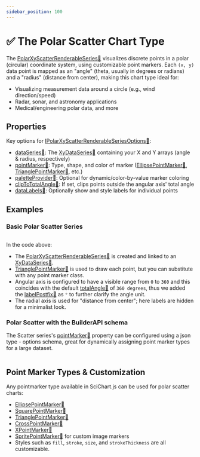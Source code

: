 ```yaml
---
sidebar_position: 100
---
```


# ✅ The Polar Scatter Chart Type

The [PolarXyScatterRenderableSeries:blue_book:](https://www.scichart.com/documentation/js/v4/typedoc/classes/polarxyscatterrenderableseries.html) visualizes discrete points in a polar (circular) coordinate system, using customizable point markers. Each `(x, y)` data point is mapped as an "angle" (theta, usually in degrees or radians) and a "radius" (distance from center), making this chart type ideal for:

- Visualizing measurement data around a circle (e.g., wind direction/speed)
- Radar, sonar, and astronomy applications
- Medical/engineering polar data, and more

<ChartFromSciChartDemo 
    src="http://stagingdemo2.scichart.com/demo/iframe/polar-scatter-chart"
    title="Polar Xy Scatter Series Chart"
/>

## Properties

Key options for [IPolarXyScatterRenderableSeriesOptions:blue_book:](https://www.scichart.com/documentation/js/v4/typedoc/interfaces/ipolarxyscatterrenderableseriesoptions.html):

- [dataSeries:blue_book:](https://www.scichart.com/documentation/js/v4/typedoc/interfaces/ipolarxyscatterrenderableseriesoptions.html#dataseries): The [XyDataSeries:blue_book:](https://www.scichart.com/documentation/js/v4/typedoc/classes/xydataseries.html) containing your X and Y arrays (angle & radius, respectively)
- [pointMarker:blue_book:](https://www.scichart.com/documentation/js/v4/typedoc/interfaces/ipolarxyscatterrenderableseriesoptions.html#pointmarker): Type, shape, and color of marker ([EllipsePointMarker:blue_book:](https://www.scichart.com/documentation/js/v4/typedoc/classes/ellipsepointmarker.html), [TrianglePointMarker:blue_book:](https://www.scichart.com/documentation/js/v4/typedoc/classes/trianglepointmarker.html), etc.)
- [paletteProvider:blue_book:](https://www.scichart.com/documentation/js/v4/typedoc/interfaces/ipolarxyscatterrenderableseriesoptions.html#paletteprovider): Optional for dynamic/color-by-value marker coloring
- [clipToTotalAngle:blue_book:](https://www.scichart.com/documentation/js/v4/typedoc/classes/polarxyscatterrenderableseries.html#cliptototalangle): If set, clips points outside the angular axis' total angle
- [dataLabels:blue_book:](https://www.scichart.com/documentation/js/v4/typedoc/interfaces/ipolarxyscatterrenderableseriesoptions.html#datalabels): Optionally show and style labels for individual points

## Examples

### Basic Polar Scatter Series

```ts showLineNumbers {37,41,46-52} file=./Basic/demo.ts start=region_A_start end=region_A_end
```

<LiveDocSnippet name="./Basic/demo" />

In the code above:
- The [PolarXyScatterRenderableSeries:blue_book:](https://www.scichart.com/documentation/js/v4/typedoc/classes/polarxyscatterrenderableseries.html) is created and linked to an [XyDataSeries:blue_book:](https://www.scichart.com/documentation/js/v4/typedoc/classes/xydataseries.html).
- [TrianglePointMarker:blue_book:](https://www.scichart.com/documentation/js/v4/typedoc/classes/trianglepointmarker.html) is used to draw each point, but you can substitute with any point marker class.
- Angular axis is configured to have a visible range from `0` to `360` and this coincides with the default [totalAngle:blue_book:](https://www.scichart.com/documentation/js/v4/typedoc/classes/polarnumericaxis.html#totalangledegrees) of `360 degrees`, thus we added the [labelPostfix:blue_book:](https://www.scichart.com/documentation/js/v4/typedoc/classes/polarnumericaxis.html#labelpostfix) as `°` to further clarify the angle unit.
- The radial axis is used for "distance from center"; here labels are hidden for a minimalist look.

### Polar Scatter with the BuilderAPI schema

The Scatter series's [pointMarker:blue_book:](https://www.scichart.com/documentation/js/v4/typedoc/interfaces/ipolarxyscatterrenderableseriesoptions.html#pointmarker) property can be configured using a json type - options schema, great for dynamically assigning point marker types for a large dataset.

```ts showLineNumbers {7-13} file=./BuilderAPI/demo.ts start=region_A_start end=region_A_end
```

<LiveDocSnippet name="./BuilderAPI/demo" />

## Point Marker Types & Customization

Any pointmarker type available in SciChart.js can be used for polar scatter charts:
- [EllipsePointMarker:blue_book:](https://www.scichart.com/documentation/js/v4/typedoc/classes/ellipsepointmarker.html)
- [SquarePointMarker:blue_book:](https://www.scichart.com/documentation/js/v4/typedoc/classes/squarepointmarker.html)
- [TrianglePointMarker:blue_book:](https://www.scichart.com/documentation/js/v4/typedoc/classes/trianglepointmarker.html)
- [CrossPointMarker:blue_book:](https://www.scichart.com/documentation/js/v4/typedoc/classes/crosspointmarker.html)
- [XPointMarker:blue_book:](https://www.scichart.com/documentation/js/v4/typedoc/classes/xpointmarker.html)
- [SpritePointMarker:blue_book:](https://www.scichart.com/documentation/js/v4/typedoc/classes/spritepointmarker.html) for custom image markers
- Styles such as `fill`, `stroke`, `size`, and `strokeThickness` are all customizable.